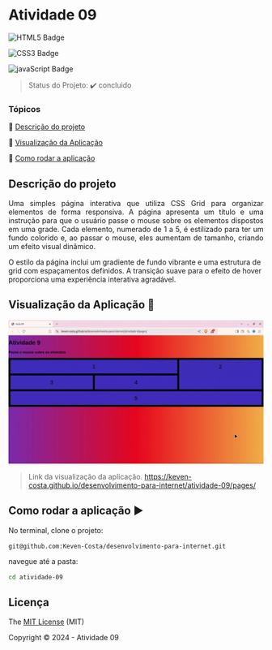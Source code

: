 # Atividade 09

![HTML5 Badge](https://img.shields.io/badge/HTML5-E34F26?style=for-the-badge&logo=html5&logoColor=white) 

![CSS3 Badge](https://img.shields.io/badge/CSS3-1572B6?style=for-the-badge&logo=css3&logoColor=white)

![javaScript Badge](https://img.shields.io/badge/JavaScript-F7DF1E?style=for-the-badge&logo=javascript&logoColor=black)

> Status do Projeto: :heavy_check_mark: concluido

### Tópicos 

:small_blue_diamond: [Descrição do projeto](#descrição-do-projeto)

:small_blue_diamond: [Visualização da Aplicação](#visualização-da-aplicação-dash)

:small_blue_diamond: [Como rodar a aplicação](#como-rodar-a-aplicação-arrow_forward)


## Descrição do projeto 
<p align="justify">
  Uma simples página interativa que utiliza CSS Grid para organizar elementos de forma responsiva. A página apresenta um título e uma instrução para que o usuário passe o mouse sobre os elementos dispostos em uma grade. Cada elemento, numerado de 1 a 5, é estilizado para ter um fundo colorido e, ao passar o mouse, eles aumentam de tamanho, criando um efeito visual dinâmico.

O estilo da página inclui um gradiente de fundo vibrante e uma estrutura de grid com espaçamentos definidos. A transição suave para o efeito de hover proporciona uma experiência interativa agradável.
</p>

 

## Visualização da Aplicação :dash:
![img](./atividade-09.gif)

> Link da visualização da aplicação. https://keven-costa.github.io/desenvolvimento-para-internet/atividade-09/pages/



## Como rodar a aplicação :arrow_forward:

No terminal, clone o projeto: 

```
git@github.com:Keven-Costa/desenvolvimento-para-internet.git
```
navegue até a pasta:
```bash
cd atividade-09
```

## Licença 

The [MIT License]() (MIT)

Copyright :copyright: 2024 - Atividade 09